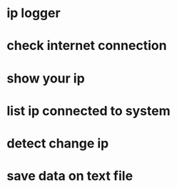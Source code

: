 # ip logger
# check internet connection
# show your ip
# list ip connected to system
# detect change ip
# save data on text file






